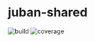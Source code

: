 # juban-shared

![build](https://github.com/jubanlabs/juban-shared/workflows/build/badge.svg)
![coverage](https://img.shields.io/endpoint?url=https%3A%2F%2Fjubanlabs.github.io%2Fjuban-shared%2Fcoverage%2Fbadge.txt)